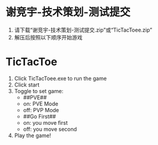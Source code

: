 # 谢竞宇-技术策划-测试提交
1. 请下载“谢竞宇-技术策划-测试提交.zip”或“TicTacToee.zip”
2. 解压后按照以下顺序开始游戏

# TicTacToe
1. Click TicTacToee.exe to run the game
2. Click start
3. Toggle to set game:
	- ##PVE##
	- on: PVE Mode
	- off: PVP Mode
	- ##Go First##
	- on: you move first
	- off: you move second
4. Play the game!
